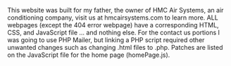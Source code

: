 This website was built for my father, the owner of HMC Air Systems, an air conditioning company, visit us at hmcairsystems.com to learn more.
ALL webpages (except the 404 error webpage) have a corresponding HTML, CSS, and JavaScript file ... and nothing else.
For the contact us portions I was going to use PHP Mailer, but linking a PHP script required other unwanted changes such as changing .html files to .php.
Patches are listed on the JavaScript file for the home page (homePage.js).
